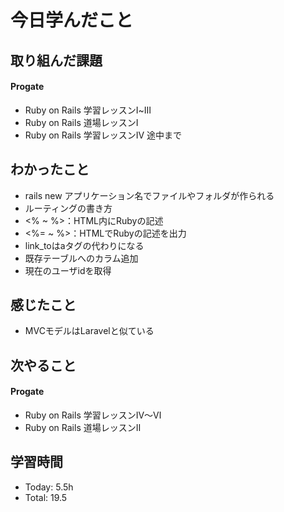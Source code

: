 # 今日学んだこと
## 取り組んだ課題
#### Progate 
- Ruby on Rails 学習レッスンⅠ~Ⅲ
- Ruby on Rails 道場レッスンⅠ
- Ruby on Rails 学習レッスンⅣ 途中まで
## わかったこと
- rails new アプリケーション名でファイルやフォルダが作られる
- ルーティングの書き方
- <% ~ %>：HTML内にRubyの記述
- <%= ~ %>：HTMLでRubyの記述を出力
- link_toはaタグの代わりになる
- 既存テーブルへのカラム追加
- 現在のユーザidを取得
## 感じたこと
- MVCモデルはLaravelと似ている
## 次やること
#### Progate
- Ruby on Rails 学習レッスンⅣ〜Ⅵ
- Ruby on Rails 道場レッスンⅡ
## 学習時間
- Today: 5.5h
- Total: 19.5
